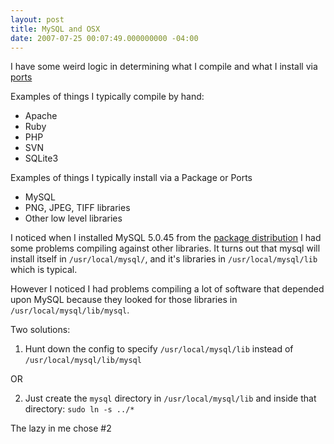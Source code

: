 ```yaml
---
layout: post
title: MySQL and OSX
date: 2007-07-25 00:07:49.000000000 -04:00
---
```

I have some weird logic in determining what I compile and what I install via [ports](http://www.macports.org/)

Examples of things I typically compile by hand:
* Apache
* Ruby
* PHP
* SVN
* SQLite3

Examples of things I typically install via a Package or Ports
* MySQL
* PNG, JPEG, TIFF libraries
* Other low level libraries

I noticed when I installed MySQL 5.0.45 from the [package distribution](http://dev.mysql.com/downloads/mysql/5.0.html#macosx-dmg) I had some problems compiling against other libraries. It turns out that mysql will install itself in `/usr/local/mysql/`, and it's libraries in `/usr/local/mysql/lib` which is typical.

However I noticed I had problems compiling a lot of software that depended upon MySQL because they looked for those libraries in `/usr/local/mysql/lib/mysql`.

Two solutions:

1. Hunt down the config to specify `/usr/local/mysql/lib` instead of `/usr/local/mysql/lib/mysql`

OR

2. Just create the `mysql` directory in `/usr/local/mysql/lib` and inside that directory: `sudo ln -s ../*`

The lazy in me chose #2
